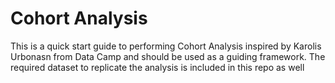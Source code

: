 # Cohort Analysis
This is a quick start guide to performing Cohort Analysis inspired by Karolis Urbonasn from Data Camp and should be used as a guiding framework. The required dataset to replicate the analysis is included in this repo as well
